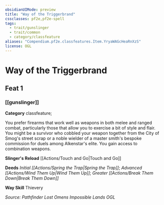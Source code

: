 ```yaml
---
obsidianUIMode: preview
title: "Way of the Triggerbrand"
cssclasses: pf2e,pf2e-spell
tags:
  - trait/gunslinger
  - trait/common
  - category/classfeature
aliases: "Compendium.pf2e.classfeatures.Item.YryaWAGcHeaRnXzS"
license: OGL
---
```

# Way of the Triggerbrand
## Feat 1
### [[gunslinger]]

**Category** classfeature; 




You prefer firearms that work well as weapons in both melee and ranged combat, particularly those that allow you to exercise a bit of style and flair. You might be a survivor who cobbled your weapon together from the City of Smog's street scrap or a noble wielder of a master smith's bespoke commission for duels among Alkenstar's elite. You gain access to combination weapons.

**Slinger's Reload** [[Actions/Touch and Go|Touch and Go]]

**Deeds** _Initial [[Actions/Spring the Trap|Spring the Trap]]_; _Advanced [[Actions/Wind Them Up|Wind Them Up]]_; _Greater [[Actions/Break Them Down|Break Them Down]]_

**Way Skill** Thievery

*Source: Pathfinder Lost Omens Impossible Lands*
*OGL*